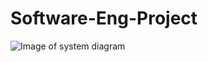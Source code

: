 # Software-Eng-Project

![Image of system diagram](https://github.com/KieranH-1/Software-Eng-Project/blob/main/systemdiagram.jpg?raw=true)

